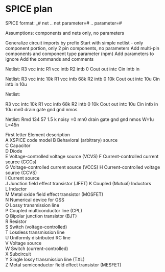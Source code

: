 # SPICE plan

SPICE format: 
_# net .. net parameter=# .. parameter=#

Assumptions: components and nets only, no parameters

Generalize circuit imports by prefix
Start with simple netlist - only component portion, only 2 pin components, no parameters
Add multi-pin components and component type parameter (npm)
Add parameters to ignore
Add the commands and comments

Netlist:
R3 vcc intc
R1 vcc intb
R2 intb 0
Cout out intc
Cin intb in


Netlist:
R3 vcc intc 10k
R1 vcc intb 68k
R2 intb 0 10k
Cout out intc 10u
Cin intb in 10u

Netlist:

R3 vcc intc 10k
R1 vcc intb 68k
R2 intb 0 10k
Cout out intc 10u
Cin intb in 10u
mn0		drain gate gnd gnd 	nmos

Netlist:
Rmd 134 57 1.5 k noisy =0
mn0		drain gate gnd gnd 	nmos	W=1u L=45n



First letter 	 Element description  
A 	 XSPICE code model 
B 	 Behavioral (arbitrary) source  
C 	 Capacitor  
D 	 Diode  
E 	 Voltage-controlled voltage source (VCVS) 
F 	 Current-controlled current source (CCCs)  
G 	 Voltage-controlled current source (VCCS) 
H 	 Current-controlled voltage source (CCVS)  
I 	 Current source  
J 	 Junction field effect transistor (JFET) 
K 	 Coupled (Mutual) Inductors  
L 	 Inductor  
M  	Metal oxide field effect transistor (MOSFET)  
N 	 Numerical device for GSS  
O 	 Lossy transmission line  
P 	 Coupled multiconductor line (CPL)  
Q 	 Bipolar junction transistor (BJT)  
R 	 Resistor  
S 	 Switch (voltage-controlled)  
T 	 Lossless transmission line  
U 	 Uniformly distributed RC line  
V 	 Voltage source  
W 	 Switch (current-controlled)  
X 	 Subcircuit  
Y 	 Single lossy transmission line (TXL)  
Z  	Metal semiconductor field effect transistor (MESFET) 
